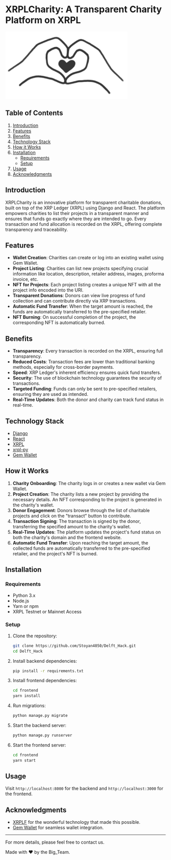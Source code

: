 # XRPLCharity: A Transparent Charity Platform on XRPL

![XRPLCharity Logo](logo.png)

## Table of Contents

1. [Introduction](#introduction)
2. [Features](#features)
3. [Benefits](#benefits)
4. [Technology Stack](#technology-stack)
5. [How it Works](#how-it-works)
6. [Installation](#installation)
    - [Requirements](#requirements)
    - [Setup](#setup)
7. [Usage](#usage)
8. [Acknowledgments](#acknowledgments)

## Introduction

XRPLCharity is an innovative platform for transparent charitable donations, built on top of the XRP Ledger (XRPL) using Django and React. The platform empowers charities to list their projects in a transparent manner and ensures that funds go exactly where they are intended to go. Every transaction and fund allocation is recorded on the XRPL, offering complete transparency and traceability.

## Features

- **Wallet Creation**: Charities can create or log into an existing wallet using Gem Wallet.
- **Project Listing**: Charities can list new projects specifying crucial information like location, description, retailer address, images, proforma invoice, etc.
- **NFT for Projects**: Each project listing creates a unique NFT with all the project info encoded into the URI.
- **Transparent Donations**: Donors can view live progress of fund collection and can contribute directly via XRP transactions.
- **Automatic Fund Transfer**: When the target amount is reached, the funds are automatically transferred to the pre-specified retailer.
- **NFT Burning**: On successful completion of the project, the corresponding NFT is automatically burned.

## Benefits

- **Transparency**: Every transaction is recorded on the XRPL, ensuring full transparency.
- **Reduced Costs**: Transaction fees are lower than traditional banking methods, especially for cross-border payments.
- **Speed**: XRP Ledger's inherent efficiency ensures quick fund transfers.
- **Security**: The use of blockchain technology guarantees the security of transactions.
- **Targeted Funding**: Funds can only be sent to pre-specified retailers, ensuring they are used as intended.
- **Real-Time Updates**: Both the donor and charity can track fund status in real-time.

## Technology Stack

- [Django](https://www.djangoproject.com/)
- [React](https://reactjs.org/)
- [XRPL](https://xrpl.org/)
- [xrpl-py](https://github.com/XRPLF/xrpl-py)
- [Gem Wallet](https://www.gem.co/)

## How it Works

1. **Charity Onboarding**: The charity logs in or creates a new wallet via Gem Wallet.
2. **Project Creation**: The charity lists a new project by providing the necessary details. An NFT corresponding to the project is generated in the charity's wallet.
3. **Donor Engagement**: Donors browse through the list of charitable projects and click on the "transact" button to contribute.
4. **Transaction Signing**: The transaction is signed by the donor, transferring the specified amount to the charity's wallet.
5. **Real-Time Updates**: The platform updates the project's fund status on both the charity's domain and the frontend website.
6. **Automatic Fund Transfer**: Upon reaching the target amount, the collected funds are automatically transferred to the pre-specified retailer, and the project's NFT is burned.

## Installation

### Requirements

- Python 3.x
- Node.js
- Yarn or npm
- XRPL Testnet or Mainnet Access

### Setup

1. Clone the repository:

    ```bash
    git clone https://github.com/Stoyan4050/Delft_Hack.git
    cd Delft_Hack
    ```

2. Install backend dependencies:

    ```bash
    pip install -r requirements.txt
    ```

3. Install frontend dependencies:

    ```bash
    cd frontend
    yarn install
    ```

4. Run migrations:

    ```bash
    python manage.py migrate
    ```

5. Start the backend server:

    ```bash
    python manage.py runserver
    ```

6. Start the frontend server:

    ```bash
    cd frontend
    yarn start
    ```

## Usage

Visit `http://localhost:8000` for the backend and `http://localhost:3000` for the frontend.

## Acknowledgments

- [XRPLF](https://xrpl.org/) for the wonderful technology that made this possible.
- [Gem Wallet](https://www.gem.co/) for seamless wallet integration.

---

For more details, please feel free to contact us.

Made with ❤️ by the Big_Team.
